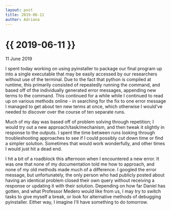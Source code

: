 ```yaml
---
layout: post
title: 2019-06-11
author: Adriana
---
```


{{ 2019-06-11 }}
================

<p class="meta">11 June 2019</p>

I spent today working on using pyinstaller to package our final program up into a single executable that may be easily accessed by our researchers without use of the terminal. Due to the fact that python is compiled at runtime, this primarily consisted of repeatedly running the command, and based off of the individually generated error messages, appending new terms to the command. This continued for a while while I continued to read up on various methods online - in searching for the fix to one error message I managed to get about ten new terms at once, which otherwise I would've needed to discover over the course of ten separate runs. 

Much of my day was based off of problem solving through repetition; I would try out a new approach/task/mechanism, and then tweak it slightly in response to the outputs. I spent the time between runs looking through troubleshooting approaches to see if I could possibly cut down time or find a simpler solution. Sometimes that would work wonderfully, and other times I would just hit a dead end.

I hit a bit of a roadblock this afternoon when I encountered a new error. It was one that none of my documentation told me how to approach, and none of my old methods made much of a difference. I googled the error message, but unfortunately, the only person who had publicly posted about having an identical problem closed their own query without receiving a response or updating it with their solution. Depending on how far Daniel has gotten, and what Professor Medero would like from us, I may try to switch tasks to give myself a break, or look for alternative methods of debugging pyinstaller. Either way, I imagine I'll have something to do tomorrow.
